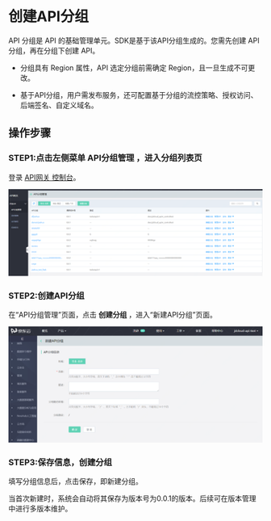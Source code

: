 # 创建API分组

API 分组是 API 的基础管理单元。SDK是基于该API分组生成的。您需先创建 API 分组，再在分组下创建 API。

* 分组具有 Region 属性，API 选定分组前需确定 Region，且一旦生成不可更改。

* 基于API分组，用户需发布服务，还可配置基于分组的流控策略、授权访问、后端签名、自定义域名。


## 操作步骤
### STEP1:点击左侧菜单 **API分组管理** ，进入分组列表页
登录 [API网关 控制台](https://apigateway-console.jdcloud.com/apiGroupList)。

 ![API分组管理](../../../../../image/Internet-Middleware/API-Gateway/apigroup-1.png)
 
 
 ### STEP2:创建API分组
 在“API分组管理”页面，点击 **创建分组** ，进入“新建API分组”页面。

![创建分组](../../../../../image/Internet-Middleware/API-Gateway/apigroup-addgroup.png)
    
 ### STEP3:保存信息，创建分组   
填写分组信息后，点击保存，即新建分组。

当首次新建时，系统会自动将其保存为版本号为0.0.1的版本。后续可在版本管理中进行多版本维护。

